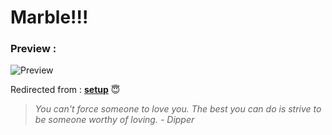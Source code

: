 # Marble!!!
### Preview :
![Preview](ss.png)

Redirected from : [**setup**](https://www.reddit.com/r/unixporn/comments/dguw07/i3gaps_my_second_rice_is_now_purpleish/?utm_source=share&utm_medium=web2x) 😇

> _You can't force someone to love you. The best you can do is strive to be someone worthy of loving. - Dipper_
